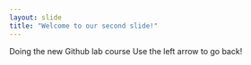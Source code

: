 ```yaml
---
layout: slide
title: "Welcome to our second slide!"
---
```

Doing the new Github lab course
Use the left arrow to go back!
